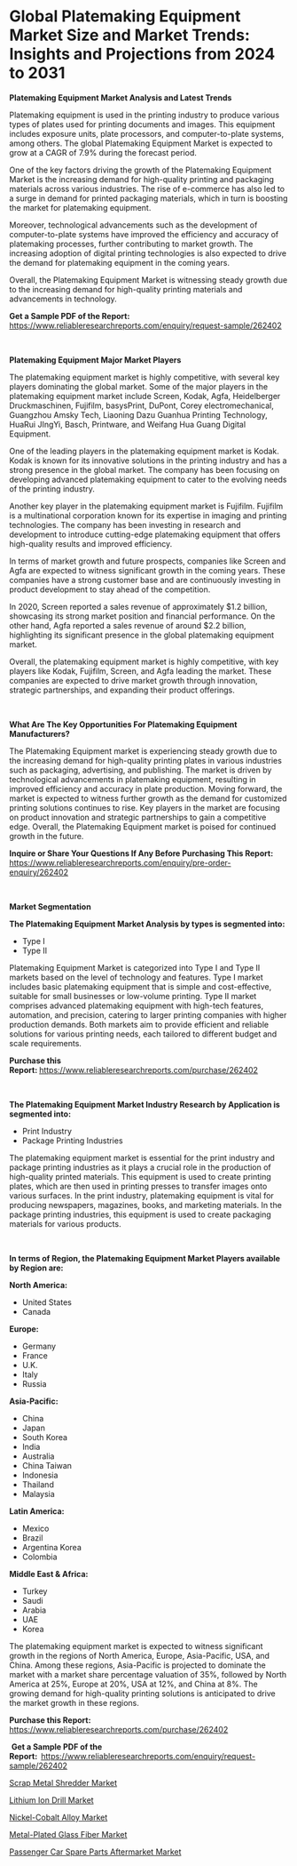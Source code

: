 <p><h1>Global Platemaking Equipment Market Size and Market Trends: Insights and Projections from 2024 to 2031</h1></p><p><strong>Platemaking Equipment Market Analysis and Latest Trends</strong></p>
<p><p>Platemaking equipment is used in the printing industry to produce various types of plates used for printing documents and images. This equipment includes exposure units, plate processors, and computer-to-plate systems, among others. The global Platemaking Equipment Market is expected to grow at a CAGR of 7.9% during the forecast period. </p><p>One of the key factors driving the growth of the Platemaking Equipment Market is the increasing demand for high-quality printing and packaging materials across various industries. The rise of e-commerce has also led to a surge in demand for printed packaging materials, which in turn is boosting the market for platemaking equipment. </p><p>Moreover, technological advancements such as the development of computer-to-plate systems have improved the efficiency and accuracy of platemaking processes, further contributing to market growth. The increasing adoption of digital printing technologies is also expected to drive the demand for platemaking equipment in the coming years.</p><p>Overall, the Platemaking Equipment Market is witnessing steady growth due to the increasing demand for high-quality printing materials and advancements in technology.</p></p>
<p><strong>Get a Sample PDF of the Report:&nbsp;</strong> <a href="https://www.reliableresearchreports.com/enquiry/request-sample/262402">https://www.reliableresearchreports.com/enquiry/request-sample/262402</a></p>
<p>&nbsp;</p>
<p><strong>Platemaking Equipment Major Market Players</strong></p>
<p><p>The platemaking equipment market is highly competitive, with several key players dominating the global market. Some of the major players in the platemaking equipment market include Screen, Kodak, Agfa, Heidelberger Druckmaschinen, Fujifilm, basysPrint, DuPont, Corey electromechanical, Guangzhou Amsky Tech, Liaoning Dazu Guanhua Printing Technology, HuaRui JIngYi, Basch, Printware, and Weifang Hua Guang Digital Equipment.</p><p>One of the leading players in the platemaking equipment market is Kodak. Kodak is known for its innovative solutions in the printing industry and has a strong presence in the global market. The company has been focusing on developing advanced platemaking equipment to cater to the evolving needs of the printing industry.</p><p>Another key player in the platemaking equipment market is Fujifilm. Fujifilm is a multinational corporation known for its expertise in imaging and printing technologies. The company has been investing in research and development to introduce cutting-edge platemaking equipment that offers high-quality results and improved efficiency.</p><p>In terms of market growth and future prospects, companies like Screen and Agfa are expected to witness significant growth in the coming years. These companies have a strong customer base and are continuously investing in product development to stay ahead of the competition.</p><p>In 2020, Screen reported a sales revenue of approximately $1.2 billion, showcasing its strong market position and financial performance. On the other hand, Agfa reported a sales revenue of around $2.2 billion, highlighting its significant presence in the global platemaking equipment market.</p><p>Overall, the platemaking equipment market is highly competitive, with key players like Kodak, Fujifilm, Screen, and Agfa leading the market. These companies are expected to drive market growth through innovation, strategic partnerships, and expanding their product offerings.</p></p>
<p>&nbsp;</p>
<p><strong>What Are The Key Opportunities For Platemaking Equipment Manufacturers?</strong></p>
<p><p>The Platemaking Equipment market is experiencing steady growth due to the increasing demand for high-quality printing plates in various industries such as packaging, advertising, and publishing. The market is driven by technological advancements in platemaking equipment, resulting in improved efficiency and accuracy in plate production. Moving forward, the market is expected to witness further growth as the demand for customized printing solutions continues to rise. Key players in the market are focusing on product innovation and strategic partnerships to gain a competitive edge. Overall, the Platemaking Equipment market is poised for continued growth in the future.</p></p>
<p><strong>Inquire or Share Your Questions If Any Before Purchasing This Report:</strong> <a href="https://www.reliableresearchreports.com/enquiry/pre-order-enquiry/262402">https://www.reliableresearchreports.com/enquiry/pre-order-enquiry/262402</a></p>
<p>&nbsp;</p>
<p><strong>Market Segmentation</strong></p>
<p><strong>The Platemaking Equipment Market Analysis by types is segmented into:</strong></p>
<p><ul><li>Type I</li><li>Type II</li></ul></p>
<p><p>Platemaking Equipment Market is categorized into Type I and Type II markets based on the level of technology and features. Type I market includes basic platemaking equipment that is simple and cost-effective, suitable for small businesses or low-volume printing. Type II market comprises advanced platemaking equipment with high-tech features, automation, and precision, catering to larger printing companies with higher production demands. Both markets aim to provide efficient and reliable solutions for various printing needs, each tailored to different budget and scale requirements.</p></p>
<p><strong>Purchase this Report:&nbsp;</strong><a href="https://www.reliableresearchreports.com/purchase/262402">https://www.reliableresearchreports.com/purchase/262402</a></p>
<p>&nbsp;</p>
<p><strong>The Platemaking Equipment Market Industry Research by Application is segmented into:</strong></p>
<p><ul><li>Print Industry</li><li>Package Printing Industries</li></ul></p>
<p><p>The platemaking equipment market is essential for the print industry and package printing industries as it plays a crucial role in the production of high-quality printed materials. This equipment is used to create printing plates, which are then used in printing presses to transfer images onto various surfaces. In the print industry, platemaking equipment is vital for producing newspapers, magazines, books, and marketing materials. In the package printing industries, this equipment is used to create packaging materials for various products.</p></p>
<p>&nbsp;</p>
<p><strong>In terms of Region, the Platemaking Equipment Market Players available by Region are:</strong></p>
<p>
    <p> <strong> North America: </strong>
        <ul>
            <li>United States</li>
            <li>Canada</li>
        </ul>
        </p> 
    <p> <strong> Europe: </strong>
        <ul>
            <li>Germany</li>
            <li>France</li>
            <li>U.K.</li>
            <li>Italy</li>
            <li>Russia</li>
        </ul>
        </p> 
    <p> <strong> Asia-Pacific: </strong>
        <ul>
            <li>China</li>
            <li>Japan</li>
            <li>South Korea</li>
            <li>India</li>
            <li>Australia</li>
            <li>China Taiwan</li>
            <li>Indonesia</li>
            <li>Thailand</li>
            <li>Malaysia</li>
        </ul>
        </p> 
    <p> <strong> Latin America: </strong>
        <ul>
            <li>Mexico</li>
            <li>Brazil</li>
            <li>Argentina Korea</li>
            <li>Colombia</li>
        </ul>
        </p> 
    <p> <strong> Middle East & Africa: </strong>
        <ul>
            <li>Turkey</li>
            <li>Saudi</li>
            <li>Arabia</li>
            <li>UAE</li>
            <li>Korea</li>
        </ul>
    </p>
    </p>
<p><p>The platemaking equipment market is expected to witness significant growth in the regions of North America, Europe, Asia-Pacific, USA, and China. Among these regions, Asia-Pacific is projected to dominate the market with a market share percentage valuation of 35%, followed by North America at 25%, Europe at 20%, USA at 12%, and China at 8%. The growing demand for high-quality printing solutions is anticipated to drive the market growth in these regions.</p></p>
<p><strong>Purchase this Report: </strong><a href="https://www.reliableresearchreports.com/purchase/262402">https://www.reliableresearchreports.com/purchase/262402</a></p>
<p>&nbsp;<strong>Get a Sample PDF of the Report:&nbsp;&nbsp;</strong><a href="https://www.reliableresearchreports.com/enquiry/request-sample/262402">https://www.reliableresearchreports.com/enquiry/request-sample/262402</a></p>
<p><strong></strong></p>
<p><p><a href="https://eight-handstand-8fb.notion.site/Scrap-Metal-Shredder-Market-with-the-goal-of-estimating-the-market-size-and-future-growth-potential--f85b03b068d04b6bb318ffc5b70282ee">Scrap Metal Shredder Market</a></p><p><a href="https://simplistic-meeting-7ee.notion.site/Lithium-Ion-Drill-Market-Research-Report-Unlocks-Analysis-on-the-Market-Financial-Status-Market-Siz-c0ec06b2fb80493f9e3199017d31f6de">Lithium Ion Drill Market</a></p><p><a href="https://view.publitas.com/reportprime-1/nickel-cobalt-alloy-market-research-report-unlocks-analysis-on-the-market-financial-status-market-size-and-market-revenue-upto-2031/">Nickel-Cobalt Alloy Market</a></p><p><a href="https://view.publitas.com/reportprime-1/metal-plated-glass-fiber-market-size-growth-outlook-from-2024-to-2031-projecting-at-markets-trends-analysis-by-application-regional-outlook-and-revenue/">Metal-Plated Glass Fiber Market</a></p><p><a href="https://skillful-vermicelli-b89.notion.site/Passenger-Car-Spare-Parts-Aftermarket-Market-Provides-a-Comprehensive-Analysis-Including-a-Macro-Ove-77fb0ea503a84810a41340218eb7cd81">Passenger Car Spare Parts Aftermarket Market</a></p></p>